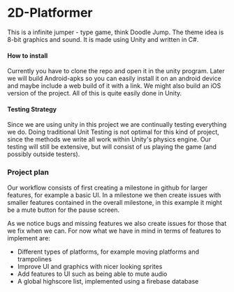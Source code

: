 # 2D-Platformer
This is a infinite jumper - type game, think Doodle Jump. The theme idea is
8-bit graphics and sound. It is made using Unity and written in C#.

#### How to install
Currently you have to clone the repo and open it in the unity program.
Later we will build Android-apks so you can easily install it on an android device and maybe include a web build of it with a link. We might also build an iOS version of the project. All of this is quite easily done in Unity.

#### Testing Strategy
Since we are using unity in this project we are continually testing everything we do. Doing traditional Unit Testing is not optimal for this kind of project, since the methods we write all work within Unity's physics engine. Our testing will still be extensive, but will consist of us playing the game (and possibly outside testers).

### Project plan
Our workflow consists of first creating a milestone in github for larger features, for example a basic UI. In a milestone we then create issues with smaller features contained in the overall milestone, in this example it might be a mute button for the pause screen.

As we notice bugs and missing features we also create issues for those that we fix when we can. For now what we have in mind in terms of features to implement are:

- Different types of platforms, for example moving platforms and trampolines
- Improve UI and graphics with nicer looking sprites
- Add features to UI such as being able to mute audio
- A global highscore list, implemented using a firebase database

